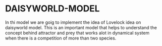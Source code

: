 # DAISYWORLD-MODEL
In thi model we are goig to implement the idea of Lovelock idea on daisyworld model. This is an important model that helps to understand the concept behind attractor and prey that works alot in dynamical system when there is a competition of more than two species.
